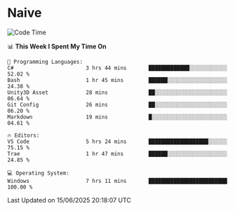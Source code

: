 # Naive
<!-- ## 日拱一卒，功不唐捐 -->
<!-- [![GitHub Streak](https://streak-stats.demolab.com/?user=XiaoXKKK)](https://git.io/streak-stats) -->
<!--START_SECTION:waka-->
![Code Time](http://img.shields.io/badge/Code%20Time-404%20hrs%2058%20mins-blue)

📊 **This Week I Spent My Time On** 

```text
💬 Programming Languages: 
C#                       3 hrs 44 mins       █████████████░░░░░░░░░░░░   52.02 % 
Bash                     1 hr 45 mins        ██████░░░░░░░░░░░░░░░░░░░   24.38 % 
Unity3D Asset            28 mins             ██░░░░░░░░░░░░░░░░░░░░░░░   06.64 % 
Git Config               26 mins             ██░░░░░░░░░░░░░░░░░░░░░░░   06.20 % 
Markdown                 19 mins             █░░░░░░░░░░░░░░░░░░░░░░░░   04.61 % 

🔥 Editors: 
VS Code                  5 hrs 24 mins       ███████████████████░░░░░░   75.15 % 
Trae                     1 hr 47 mins        ██████░░░░░░░░░░░░░░░░░░░   24.85 % 

💻 Operating System: 
Windows                  7 hrs 11 mins       █████████████████████████   100.00 % 
```


 Last Updated on 15/06/2025 20:18:07 UTC
<!--END_SECTION:waka-->
